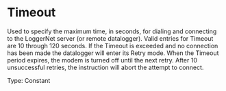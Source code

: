# Timeout

Used to specify the maximum time, in seconds, for dialing and connecting to the LoggerNet server (or remote datalogger). Valid entries for Timeout are 10 through 120 seconds. If the Timeout is exceeded and no connection has been made the datalogger will enter its Retry mode. When the Timeout period expires, the modem is turned off until the next retry. After 10 unsuccessful retries, the instruction will abort the attempt to connect.

Type: Constant
